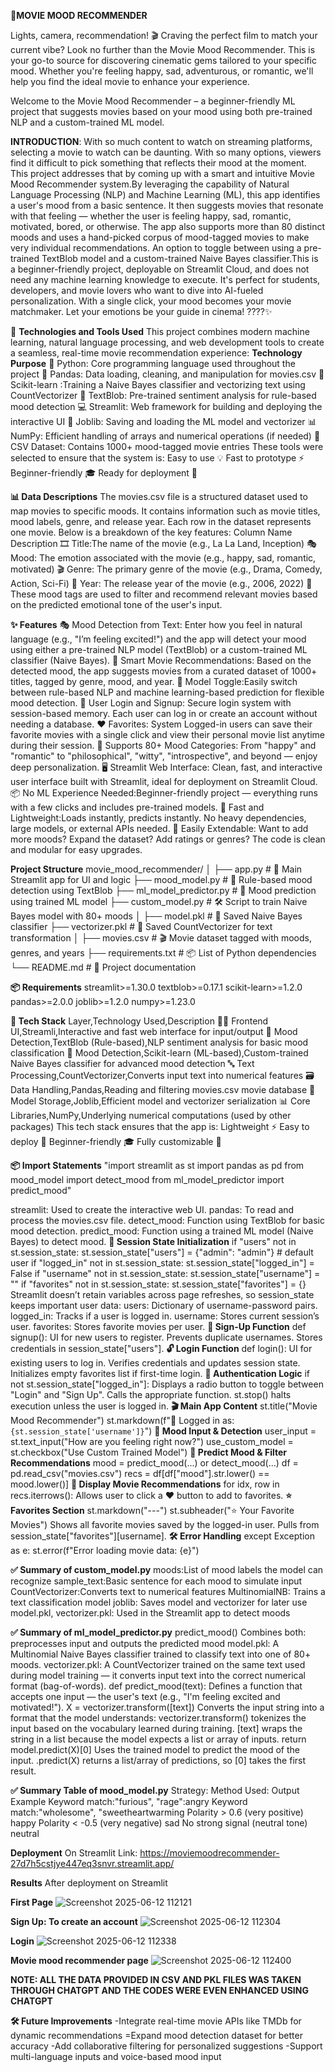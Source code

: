 **🎥MOVIE MOOD RECOMMENDER**

Lights, camera, recommendation! 🎬 Craving the perfect film to match your current vibe? Look no further than the Movie Mood Recommender. This is your go-to source for discovering cinematic gems tailored to your specific mood. Whether you're feeling happy, sad, adventurous, or romantic, we'll help you find the ideal movie to enhance your experience.

Welcome to the Movie Mood Recommender – a beginner-friendly ML project that suggests movies based on your mood using both pre-trained NLP and a custom-trained ML model.

**INTRODUCTION**:
With so much content to watch on streaming platforms, selecting a movie to watch can be daunting. With so many options, viewers find it difficult to pick something that reflects their mood at the moment. This project addresses that by coming up with a smart and intuitive Movie Mood Recommender system.By leveraging the capability of Natural Language Processing (NLP) and Machine Learning (ML), this app identifies a user's mood from a basic sentence. It then suggests movies that resonate with that feeling — whether the user is feeling happy, sad, romantic, motivated, bored, or otherwise. The app also supports more than 80 distinct moods and uses a hand-picked corpus of mood-tagged movies to make very individual recommendations. An option to toggle between using a pre-trained TextBlob model and a custom-trained Naive Bayes classifier.This is a beginner-friendly project, deployable on Streamlit Cloud, and does not need any machine learning knowledge to execute.
It's perfect for students, developers, and movie lovers who want to dive into AI-fueled personalization. With a single click, your mood becomes your movie matchmaker.
Let your emotions be your guide in cinema! ????️✨

🧠 **Technologies and Tools Used**
This project combines modern machine learning, natural language processing, and web development tools to create a seamless, real-time movie recommendation experience:
**Technology Purpose**
🐍 Python:	Core programming language used throughout the project
🧾 Pandas:	Data loading, cleaning, and manipulation for movies.csv
🔢 Scikit-learn	:Training a Naive Bayes classifier and vectorizing text using CountVectorizer
🧠 TextBlob: Pre-trained sentiment analysis for rule-based mood detection
💻 Streamlit: Web framework for building and deploying the interactive UI
💾 Joblib: Saving and loading the ML model and vectorizer
📊 NumPy: Efficient handling of arrays and numerical operations (if needed)
📁 CSV Dataset: Contains 1000+ mood-tagged movie entries
These tools were selected to ensure that the system is:
Easy to use 💡
Fast to prototype ⚡
Beginner-friendly 🎓
Ready for deployment 🚀

**📊 Data Descriptions**
The movies.csv file is a structured dataset used to map movies to specific moods. It contains information such as movie titles, mood labels, genre, and release year. Each row in the dataset represents one movie.
Below is a breakdown of the key features:
Column Name	Description
🎞 Title:The name of the movie (e.g., La La Land, Inception)
🎭 Mood: The emotion associated with the movie (e.g., happy, sad, romantic, motivated)
🎬 Genre: The primary genre of the movie (e.g., Drama, Comedy, Action, Sci-Fi)
📅 Year: The release year of the movie (e.g., 2006, 2022)
🧠 These mood tags are used to filter and recommend relevant movies based on the predicted emotional tone of the user's input.

**✨ Features**
🎭 Mood Detection from Text: Enter how you feel in natural language (e.g., "I’m feeling excited!") and the app will detect your mood using either a pre-trained NLP model (TextBlob) or a custom-trained ML classifier (Naive Bayes).
🍿 Smart Movie Recommendations: Based on the detected mood, the app suggests movies from a curated dataset of 1000+ titles, tagged by genre, mood, and year.
🔄 Model Toggle:Easily switch between rule-based NLP and machine learning-based prediction for flexible mood detection.
🔐 User Login and Signup: Secure login system with session-based memory. Each user can log in or create an account without needing a database.
❤️ Favorites: System Logged-in users can save their favorite movies with a single click and view their personal movie list anytime during their session.
🧠 Supports 80+ Mood Categories: From "happy" and "romantic" to "philosophical", "witty", "introspective", and beyond — enjoy deep personalization.
🖥 Streamlit Web Interface: Clean, fast, and interactive user interface built with Streamlit, ideal for deployment on Streamlit Cloud.
📦 No ML Experience Needed:Beginner-friendly project — everything runs with a few clicks and includes pre-trained models.
🚀 Fast and Lightweight:Loads instantly, predicts instantly. No heavy dependencies, large models, or external APIs needed.
🔧 Easily Extendable: Want to add more moods? Expand the dataset? Add ratings or genres? The code is clean and modular for easy upgrades.

**Project Structure**
movie_mood_recommender/
│
├── app.py                  # 🎯 Main Streamlit app for UI and logic
├── mood_model.py           # 🧠 Rule-based mood detection using TextBlob
├── ml_model_predictor.py   # 🤖 Mood prediction using trained ML model
├── custom_model.py         # 🛠️ Script to train Naive Bayes model with 80+ moods
│
├── model.pkl               # 🧾 Saved Naive Bayes classifier
├── vectorizer.pkl          # 🧾 Saved CountVectorizer for text transformation
│
├── movies.csv              # 🎬 Movie dataset tagged with moods, genres, and years
├── requirements.txt        # 📦 List of Python dependencies
└── README.md               # 📘 Project documentation


**📦 Requirements**
streamlit>=1.30.0
textblob>=0.17.1
scikit-learn>=1.2.0
pandas>=2.0.0
joblib>=1.2.0
numpy>=1.23.0


**🧠 Tech Stack**
Layer,Technology Used,Description
👨‍💻 Frontend UI,Streamli,Interactive and fast web interface for input/output
🧠 Mood Detection,TextBlob (Rule-based),NLP sentiment analysis for basic mood classification
🧠 Mood Detection,Scikit-learn (ML-based),Custom-trained Naive Bayes classifier for advanced mood detection
🔤 Text Processing,CountVectorizer,Converts input text into numerical features
🗃️ Data Handling,Pandas,Reading and filtering movies.csv movie database
💾 Model Storage,Joblib,Efficient model and vectorizer serialization
📊 Core Libraries,NumPy,Underlying numerical computations (used by other packages)
This tech stack ensures that the app is:
Lightweight ⚡
Easy to deploy 🚀
Beginner-friendly 🎓
Fully customizable 🔧

**📦 Import Statements**
"import streamlit as st
import pandas as pd
from mood_model import detect_mood
from ml_model_predictor import predict_mood"

streamlit: Used to create the interactive web UI.
pandas: To read and process the movies.csv file.
detect_mood: Function using TextBlob for basic mood detection.
predict_mood: Function using a trained ML model (Naive Bayes) to detect mood.
**🧠 Session State Initialization**
if "users" not in st.session_state:
    st.session_state["users"] = {"admin": "admin"}  # default user
if "logged_in" not in st.session_state:
    st.session_state["logged_in"] = False
if "username" not in st.session_state:
    st.session_state["username"] = ""
if "favorites" not in st.session_state:
    st.session_state["favorites"] = {}
Streamlit doesn’t retain variables across page refreshes, so session_state keeps important user data:
users: Dictionary of username-password pairs.
logged_in: Tracks if a user is logged in.
username: Stores current session’s user.
favorites: Stores favorite movies per user.
**🔐 Sign-Up Function**
def signup():
UI for new users to register.
Prevents duplicate usernames.
Stores credentials in session_state["users"].
**🔓 Login Function**
def login():
UI for existing users to log in.
Verifies credentials and updates session state.
Initializes empty favorites list if first-time login.
**🔑 Authentication Logic**
if not st.session_state["logged_in"]:
Displays a radio button to toggle between "Login" and "Sign Up".
Calls the appropriate function.
st.stop() halts execution unless the user is logged in.
**🎬 Main App Content**
st.title("Movie Mood Recommender")
st.markdown(f"👤 Logged in as: `{st.session_state['username']}`")
**💬 Mood Input & Detection**
user_input = st.text_input("How are you feeling right now?")
use_custom_model = st.checkbox("Use Custom Trained Model")
**🧠 Predict Mood & Filter Recommendations**
mood = predict_mood(...) or detect_mood(...)
df = pd.read_csv("movies.csv")
recs = df[df["mood"].str.lower() == mood.lower()]
**🎥 Display Movie Recommendations**
for idx, row in recs.iterrows():
Allows user to click a ❤️ button to add to favorites.
**⭐ Favorites Section**
st.markdown("---")
st.subheader("⭐ Your Favorite Movies")
Shows all favorite movies saved by the logged-in user.
Pulls from session_state["favorites"][username].
**🛠 Error Handling**
except Exception as e:
    st.error(f"Error loading movie data: {e}")

**✅ Summary of custom_model.py**
moods:List of mood labels the model can recognize
sample_text:Basic sentence for each mood to simulate input
CountVectorizer:Converts text to numerical features
MultinomialNB: Trains a text classification model
joblib: Saves model and vectorizer for later use
model.pkl, vectorizer.pkl: Used in the Streamlit app to detect moods

**✅ Summary of ml_model_predictor.py**
predict_mood()	Combines both: preprocesses input and outputs the predicted mood
model.pkl: A Multinomial Naive Bayes classifier trained to classify text into one of 80+ moods.
vectorizer.pkl: A CountVectorizer trained on the same text used during model training — it converts input text into the correct numerical format (bag-of-words).
def predict_mood(text):
Defines a function that accepts one input — the user's text (e.g., "I'm feeling excited and motivated!").
X = vectorizer.transform([text])
Converts the input string into a format that the model understands:
vectorizer.transform() tokenizes the input based on the vocabulary learned during training.
[text] wraps the string in a list because the model expects a list or array of inputs.
return model.predict(X)[0]
Uses the trained model to predict the mood of the input.
.predict(X) returns a list/array of predictions, so [0] takes the first result.

**✅ Summary Table of mood_model.py**
Strategy: Method Used: Output Example
Keyword match:"furious", "rage":angry
Keyword match:"wholesome", "sweetheartwarming
Polarity > 0.6	(very positive)	happy
Polarity < -0.5	(very negative)	sad
No strong signal (neutral tone)	neutral

**Deployment**
On Streamlit
Link: https://moviemoodrecommender-27d7h5cstjye447eq3snvr.streamlit.app/

**Results**
After deployment on Streamlit

**First Page**
![Screenshot 2025-06-12 112121](https://github.com/user-attachments/assets/92e03738-a6d2-4624-84a4-f3806c69ff81)

**Sign Up: To create an account**
![Screenshot 2025-06-12 112304](https://github.com/user-attachments/assets/8beaef84-6146-4038-b1a1-b24c7ae588e8)

**Login**
![Screenshot 2025-06-12 112338](https://github.com/user-attachments/assets/a657af5f-9bae-42cf-acca-bced33cb76b1)

**Movie mood recommender page**
![Screenshot 2025-06-12 112400](https://github.com/user-attachments/assets/4af251a7-ec09-4c35-a378-108c7bab88fa)


**NOTE: ALL THE DATA PROVIDED IN CSV AND PKL FILES WAS TAKEN THROUGH CHATGPT AND THE CODES WERE EVEN ENHANCED USING CHATGPT**

**🛠 Future Improvements**
-Integrate real-time movie APIs like TMDb for dynamic recommendations 
=Expand mood detection dataset for better accuracy
-Add collaborative filtering for personalized suggestions
-Support multi-language inputs and voice-based mood input
